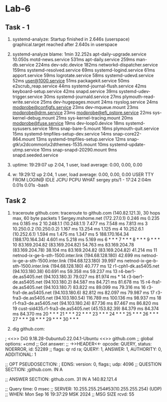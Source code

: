 # Lab-6

## Task - 1

1) systemd-analyze: 
Startup finished in 2.646s (userspace)
graphical.target reached after 2.640s in userspace

2) systemd-analyze blame:
1min 32.252s apt-daily-upgrade.service
     10.050s motd-news.service
       531ms apt-daily.service
       259ms man-db.service
       224ms dev-sdc.device
       182ms networkd-dispatcher.service
       159ms systemd-resolved.service
        69ms systemd-logind.service
        61ms apport.service
        59ms logrotate.service
        58ms systemd-udevd.service
        52ms user@1000.service
        51ms packagekit.service
        50ms e2scrub_reap.service
        44ms systemd-journal-flush.service
        42ms keyboard-setup.service
        42ms snapd.service
        39ms systemd-udev-trigger.service
        30ms systemd-journald.service
        27ms plymouth-read-write.service
        25ms dev-hugepages.mount
        24ms rsyslog.service
        24ms modprobe@configfs.service
        23ms dev-mqueue.mount
        23ms modprobe@drm.service
        23ms modprobe@efi_pstore.service
        22ms sys-kernel-debug.mount
        21ms sys-kernel-tracing.mount
        20ms modprobe@fuse.service
        19ms dev-loop0.device
        18ms systemd-sysusers.service
        18ms snap-bare-5.mount
        16ms plymouth-quit.service
        15ms systemd-tmpfiles-setup-dev.service
        14ms snap-core22-864.mount
        13ms systemd-tmpfiles-setup.service
        12ms snap-gtk\x2dcommon\x2dthemes-1535.mount
        10ms systemd-update-utmp.service
        10ms snap-snapd-20290.mount
         9ms snapd.seeded.service

3) uptime:
19:29:07 up  2:04,  1 user,  load average: 0.00, 0.00, 0.00

4) w:
 19:29:12 up  2:04,  1 user,  load average: 0.00, 0.00, 0.00
USER     TTY      FROM             LOGIN@   IDLE   JCPU   PCPU WHAT
sergey   pts/1    -                17:24    2:04m  0.01s  0.01s -bash

## Task 2

1) traceroute github.com:
traceroute to github.com (140.82.121.3), 30 hops max, 60 byte packets
 1  Sergey.mshome.net (172.27.0.1)  0.246 ms  0.235 ms  0.185 ms
 2  10.248.1.1 (10.248.1.1)  7.477 ms  7.548 ms  7.813 ms
 3  10.250.0.2 (10.250.0.2)  1.167 ms  13.254 ms  1.125 ms
 4  10.252.6.1 (10.252.6.1)  1.594 ms  1.475 ms  1.347 ms
 5  188.170.164.34 (188.170.164.34)  4.601 ms  5.218 ms  5.169 ms
 6  * * *
 7  * * *
 8  * * *
 9  * * *
10  83.169.204.82 (83.169.204.82)  54.763 ms 83.169.204.78 (83.169.204.78)  38.104 ms 83.169.204.82 (83.169.204.82)  41.214 ms
11  netnod-ix-ge-b-sth-1500.inter.link (194.68.128.180)  42.699 ms netnod-ix-ge-a-sth-1500.inter.link (194.68.123.180)  39.997 ms netnod-ix-ge-b-sth-1500.inter.link (194.68.128.180)  40.777 ms
12  r1-cph1-dk.as5405.net (94.103.180.38)  60.691 ms  59.358 ms  59.237 ms
13  r4-ber1-de.as5405.net (94.103.180.3)  79.027 ms  81.974 ms *
14  r3-ber1-de.as5405.net (94.103.180.2)  84.587 ms  84.721 ms  81.678 ms
15  r4-fra1-de.as5405.net (94.103.180.7)  83.822 ms  89.099 ms  79.316 ms
16  r3-fra1-de.as5405.net (94.103.180.6)  82.812 ms  82.097 ms  79.987 ms
17  r3-fra3-de.as5405.net (94.103.180.54)  116.789 ms  100.136 ms  98.937 ms
18  r1-fra3-de.as5405.net (94.103.180.24)  87.736 ms  87.467 ms  86.820 ms
19  cust-sid435.r1-fra3-de.as5405.net (45.153.82.39)  84.379 ms  84.374 ms  84.370 ms
20  * * *
21  * * *
22  * * *
23  * * *
24  * * *
25  * * *
26  * * *
27  * * *
28  * * *
29  * * *
30  * * *

2) dig github.com:

; <<>> DiG 9.18.28-0ubuntu0.22.04.1-Ubuntu <<>> github.com
;; global options: +cmd
;; Got answer:
;; ->>HEADER<<- opcode: QUERY, status: NOERROR, id: 52289
;; flags: qr rd ra; QUERY: 1, ANSWER: 1, AUTHORITY: 0, ADDITIONAL: 1

;; OPT PSEUDOSECTION:
; EDNS: version: 0, flags:; udp: 4096
;; QUESTION SECTION:
;github.com.                    IN      A

;; ANSWER SECTION:
github.com.             31      IN      A       140.82.121.4

;; Query time: 0 msec
;; SERVER: 10.255.255.254#53(10.255.255.254) (UDP)
;; WHEN: Mon Sep 16 19:37:29 MSK 2024
;; MSG SIZE  rcvd: 55

